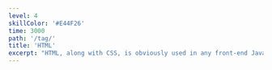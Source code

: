 ```yaml
---
level: 4
skillColor: '#E44F26'
time: 3000
path: '/tag/'
title: 'HTML'
excerpt: "HTML, along with CSS, is obviously used in any front-end JavaScript framework. Either plainly, or through JSX. I find HTML's default margins on elements stupidly annoying and always require some sort of a 'reset' CSS file. Also: article-header-main-aside-footer. I'm just glad I wasn't around during the whole table-layout-everything-fad."
---
```

